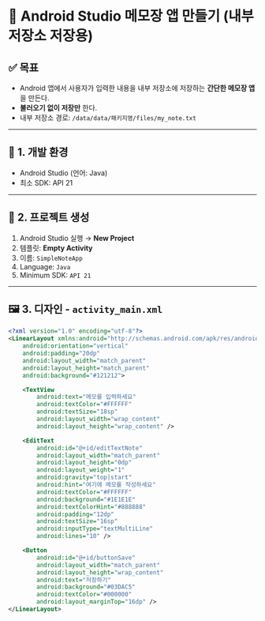 # 📱 Android Studio 메모장 앱 만들기 (내부 저장소 저장용)

## ✅ 목표

- Android 앱에서 사용자가 입력한 내용을 내부 저장소에 저장하는 **간단한 메모장 앱**을 만든다.
- **불러오기 없이 저장만** 한다.
- 내부 저장소 경로: `/data/data/패키지명/files/my_note.txt`

---

## 🧰 1. 개발 환경

- Android Studio (언어: Java)
- 최소 SDK: API 21

---

## 🧱 2. 프로젝트 생성

1. Android Studio 실행 → **New Project**
2. 템플릿: **Empty Activity**
3. 이름: `SimpleNoteApp`
4. Language: `Java`
5. Minimum SDK: `API 21`

---

## 🖼️ 3. 디자인 - `activity_main.xml`

```xml
<?xml version="1.0" encoding="utf-8"?>
<LinearLayout xmlns:android="http://schemas.android.com/apk/res/android"
    android:orientation="vertical"
    android:padding="20dp"
    android:layout_width="match_parent"
    android:layout_height="match_parent"
    android:background="#121212">

    <TextView
        android:text="메모를 입력하세요"
        android:textColor="#FFFFFF"
        android:textSize="18sp"
        android:layout_width="wrap_content"
        android:layout_height="wrap_content" />

    <EditText
        android:id="@+id/editTextNote"
        android:layout_width="match_parent"
        android:layout_height="0dp"
        android:layout_weight="1"
        android:gravity="top|start"
        android:hint="여기에 메모를 작성하세요"
        android:textColor="#FFFFFF"
        android:background="#1E1E1E"
        android:textColorHint="#888888"
        android:padding="12dp"
        android:textSize="16sp"
        android:inputType="textMultiLine"
        android:lines="10" />

    <Button
        android:id="@+id/buttonSave"
        android:layout_width="match_parent"
        android:layout_height="wrap_content"
        android:text="저장하기"
        android:background="#03DAC5"
        android:textColor="#000000"
        android:layout_marginTop="16dp" />
</LinearLayout>

